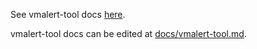 See vmalert-tool docs [here](https://docs.victoriametrics.com/vmalert-tool.html).

vmalert-tool docs can be edited at [docs/vmalert-tool.md](https://github.com/zzylol/VictoriaMetrics-cluster/blob/master/docs/vmalert-tool.md).
